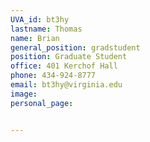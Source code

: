 ```yaml
---
UVA_id: bt3hy
lastname: Thomas
name: Brian
general_position: gradstudent
position: Graduate Student
office: 401 Kerchof Hall
phone: 434-924-8777
email: bt3hy@virginia.edu
image:
personal_page:


---
```

